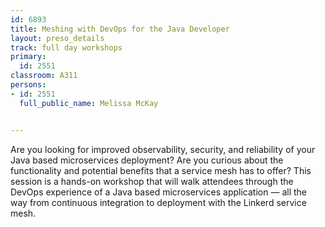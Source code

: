 ---
id: 6893
title: Meshing with DevOps for the Java Developer
layout: preso_details
track: full day workshops
primary:
  id: 2551
classroom: A311
persons:
- id: 2551
  full_public_name: Melissa McKay

---
Are you looking for improved observability, security, and reliability of your Java based microservices deployment? Are you curious about the functionality and potential benefits that a service mesh has to offer? This session is a hands-on workshop that will walk attendees through the DevOps experience of a Java based microservices application — all the way from continuous integration to deployment with the Linkerd service mesh.

